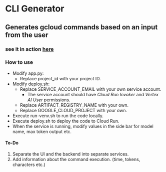 # CLI Generator

## Generates gcloud commands based on an input from the user 

### see it in action [here](https://cligenerator.cloud/)

### How to use
* Modify app.py:
  * Replace project_id with your project ID. 
* Modify deploy.sh:
    * Replace SERVICE_ACCOUNT_EMAIL with your own service account. 
      * The service account should have _Cloud Run Invoker_ and _Vertex AI User_ permissions.
    * Replace ARTIFACT_REGISTRY_NAME with your own.
    * Replace GOOGLE_CLOUD_PROJECT with your own.
* Execute run-venv.sh to run the code locally.
* Execute deploy.sh to deploy the code to Cloud Run.
* When the service is running, modify values in the side bar for model name, max token output etc.

#### To-Do
1. Separate the UI and the backend into separate services. 
2. Add information about the command execution. (time, tokens, characters etc.)